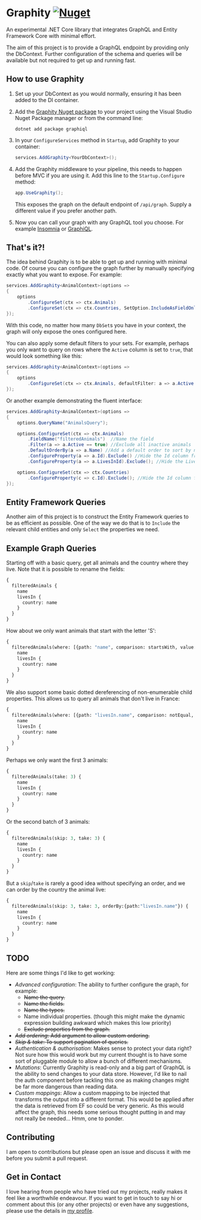 # Graphity [![Nuget](https://img.shields.io/nuget/v/graphity.svg?style=for-the-badge)](https://www.nuget.org/packages/Graphity)
An experimental .NET Core library that integrates GraphQL and Entity Framework Core with minimal effort.

The aim of this project is to provide a GraphQL endpoint by providing only the DbContext. Further configuration of the schema and queries will be available but not required to get up and running fast.

## How to use Graphity

1. Set up your DbContext as you would normally, ensuring it has been added to the DI container.
2. Add the [Graphity Nuget package](https://www.nuget.org/packages/Graphity) to your project using the Visual Studio Nuget Package manager or from the command line:

    ```
    dotnet add package graphiql
    ```

3. In your `ConfigureServices` method in `Startup`, add Graphity to your container:

    ```c#
    services.AddGraphity<YourDbContext>();
    ```

4. Add the Graphity middleware to your pipeline, this needs to happen before MVC if you are using it. Add this line to the `Startup.Configure` method:

    ```c#
    app.UseGraphity();
    ```

    This exposes the graph on the default endpoint of `/api/graph`. Supply a different value if you prefer another path.

5. Now you can call your graph with any GraphQL tool you choose. For example [Insomnia](https://insomnia.rest/) or [GraphiQL](https://electronjs.org/apps/graphiql).

## That's it?!

The idea behind Graphity is to be able to get up and running with minimal code. Of course you can configure the graph further by manually specifying exactly what you want to expose. For example:

```c#
services.AddGraphity<AnimalContext>(options =>
{
    options
        .ConfigureSet(ctx => ctx.Animals)
        .ConfigureSet(ctx => ctx.Countries, SetOption.IncludeAsFieldOnly);
});
```

With this code, no matter how many `DbSet`s you have in your context, the graph will only expose the ones configured here.

You can also apply some default filters to your sets. For example, perhaps you only want to query on rows where the `Active` column is set to `true`, that would look something like this:

```c#
services.AddGraphity<AnimalContext>(options =>
{
    options
        .ConfigureSet(ctx => ctx.Animals, defaultFilter: a => a.Active == true);
});
```

Or another example demonstrating the fluent interface:

```c#
services.AddGraphity<AnimalContext>(options =>
{
    options.QueryName("AnimalsQuery");

    options.ConfigureSet(ctx => ctx.Animals)
        .FieldName("filteredAnimals")  //Name the field
        .Filter(a => a.Active == true) //Exclude all inactive animals
        .DefaultOrderBy(a => a.Name) //Add a default order to sort by name
        .ConfigureProperty(a => a.Id).Exclude() //Hide the Id column from the graph
        .ConfigureProperty(a => a.LivesInId).Exclude(); //Hide the LivesInId column from the graph

    options.ConfigureSet(ctx => ctx.Countries)
        .ConfigureProperty(c => c.Id).Exclude(); //Hide the Id column from the graph
});
```

## Entity Framework Queries

Another aim of this project is to construct the Entity Framework queries to be as efficient as possible. One of the way we do that is to `Include` the relevant child entities and only `Select` the properties we need.

## Example Graph Queries

Starting off with a basic query, get all animals and the country where they live. Note that it is possible to rename the fields:

```graphql
{
  filteredAnimals {
    name
    livesIn {
      country: name
    }
  }
}
```

How about we only want animals that start with the letter 'S':

```graphql
{
  filteredAnimals(where: [{path: "name", comparison: startsWith, value: "S"}]) {
    name
    livesIn {
      country: name
    }
  }
}
```

We also support some basic dotted dereferencing of non-enumerable child properties. This allows us to query all animals that don't live in France:

```graphql
{
  filteredAnimals(where: [{path: "livesIn.name", comparison: notEqual, value: "France"}]) {
    name
    livesIn {
      country: name
    }
  }
}
```

Perhaps we only want the first 3 animals:

```graphql
{
  filteredAnimals(take: 3) {
    name
    livesIn {
      country: name
    }
  }
}
```

Or the second batch of 3 animals:

```graphql
{
  filteredAnimals(skip: 3, take: 3) {
    name
    livesIn {
      country: name
    }
  }
}
```

But a `skip`/`take` is rarely a good idea without specifying an order, and we can order by the country the animal live:

```graphql
{
  filteredAnimals(skip: 3, take: 3, orderBy:{path:"livesIn.name"}) {
    name
    livesIn {
      country: name
    }
  }
}
```

## TODO

Here are some things I'd like to get working:

* *Advanced configuration*: The ability to further configure the graph, for example:
  * ~~Name the query.~~
  * ~~Name the fields.~~
  * ~~Name the types.~~
  * Name individual properties. (though this might make the dynamic expression building awkward which makes this low priority)
  * ~~Exclude properties from the graph.~~
* ~~*Add ordering*: Add argument to allow custom ordering.~~
* ~~*Skip & take*: To support pagination of queries.~~
* *Authentication & authorisation*: Makes sense to protect your data right? Not sure how this would work but my current thought is to have some sort of pluggable module to allow a bunch of different mechanisms.
* *Mutations*: Currently Graphity is read-only and a big part of GraphQL is the ability to send changes to your data store. However, I'd like to nail the auth component before tackling this one as making changes might be far more dangerous than reading data.
* *Custom mappings*: Allow a custom mapping to be injected that transforms the output into a different format. This would be applied after the data is retrieved from EF so could be very generic. As this would affect the graph, this needs some serious thought putting in and may not really be needed... Hmm, one to ponder. 

## Contributing

I am open to contributions but please open an issue and discuss it with me before you submit a pull request.

## Get in Contact

I love hearing from people who have tried out my projects, really makes it feel like a worthwhile endeavour. If you want to get in touch to say hi or comment about this (or any other projects) or even have any suggestions, please use the details in [my profile](https://github.com/WiredUK). 
